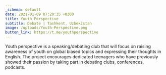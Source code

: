 ```yaml
---
_schema: default
date: 2021-01-09 07:20:35 +0300
title: Youth Perspective
subtitle: Debate | Tashkent, Uzbekistan
image: /uploads/Youth-Perspective.png
button_link: https://t.me/youthperspective
---
```

Youth perspective is a speaking/debating club that will focus on raising awareness of youth on global biased topics and expressing their thoughts in English. The project encourages dedicated teenagers who have previously showed their passion by taking part in debating clubs, conferences, podcasts.

